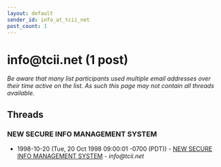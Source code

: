 ```yaml
---
layout: default
sender_id: info_at_tcii_net
post_count: 1
---
```


# info<span>@</span>tcii.net (1 post)

_Be aware that many list participants used multiple email addresses over their time active on the list. As such this page may not contain all threads available._

## Threads

### NEW SECURE INFO MANAGEMENT SYSTEM
+ 1998-10-20 (Tue, 20 Oct 1998 09:00:01 -0700 (PDT)) - [NEW SECURE INFO MANAGEMENT SYSTEM](/archive/1998/10/2bccf182c3cd2324e98d919167d2d51f62b6b068549259b0e86d5e63685484a8) - _info@tcii.net_

